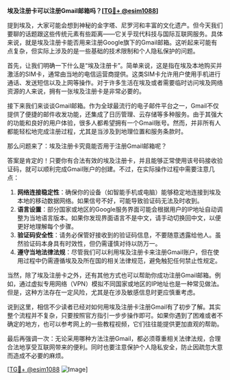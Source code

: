 **埃及注册卡可以注册Gmail邮箱吗？[[TG💪+ @esim1088](https://t.me/s/esim1088)]**

提到埃及，大家可能会想到神秘的金字塔、尼罗河和丰富的文化遗产。但今天我们要聊的话题跟这些传统元素有些距离——它关乎现代科技与国际互联网服务。具体来说，就是埃及注册卡能否用来注册Google旗下的Gmail邮箱。这听起来可能有点复杂，但实际上涉及的是一些基础的技术限制和个人隐私保护的问题。

首先，让我们明确一下什么是“埃及注册卡”。简单来说，这是指在埃及本地购买并激活的SIM卡，通常由当地的电信运营商提供。这类SIM卡允许用户使用手机进行通话、发送短信以及上网等操作。对于许多生活在埃及或者需要临时访问埃及网络资源的人来说，拥有一张埃及注册卡是非常必要的。

接下来我们来谈谈Gmail邮箱。作为全球最流行的电子邮件平台之一，Gmail不仅提供了便捷的邮件收发功能，还集成了日历管理、云存储等多种服务。由于其强大的功能和良好的用户体验，很多人都希望拥有一个Gmail账号。然而，并非所有人都能轻松地完成注册过程，尤其是当涉及到地理位置和服务条款时。

那么问题来了：埃及注册卡究竟能否用于注册Gmail邮箱呢？

答案是肯定的！只要你有合法有效的埃及注册卡，并且能够正常使用该号码接收验证码，就可以顺利完成Gmail账户的创建。不过，在实际操作过程中需要注意几点：

1. **网络连接稳定性**：确保你的设备（如智能手机或电脑）能够稳定地连接到埃及本地的移动数据网络。如果信号不好，可能导致验证码无法及时收到。
2. **语言设置**：部分国家或地区的Google服务界面可能会根据用户的IP地址自动调整为当地语言版本。如果你发现界面语言不是中文，请手动切换回中文，以便更好地理解每个步骤。
3. **验证码安全性**：请务必保管好接收到的验证码信息，不要随意透露给他人。虽然验证码本身具有时效性，但仍需谨慎对待以防万一。
4. **遵守当地法律法规**：尽管我们可以利用埃及注册卡来注册Gmail账户，但在使用过程中仍需遵循埃及及所在国的相关法律规范，避免触犯任何禁止性规定。

当然，除了埃及注册卡之外，还有其他方式也可以帮助你成功注册Gmail邮箱。例如，通过虚拟专用网络（VPN）模拟不同国家或地区的IP地址也是一种常见做法。但是，这种方法存在一定风险，尤其是在涉及敏感信息时更应慎重考虑。

说到这里，相信不少读者已经对如何用埃及注册卡注册Gmail有了初步了解。其实整个流程并不复杂，只要按照官方指引一步步操作即可。如果你遇到了困难或者不确定的地方，也可以参考网上的一些教程视频，它们往往能提供更加直观的帮助。

最后再强调一次：无论采用哪种方法注册Gmail，都必须尊重相关法律法规，合理合法地享受互联网带来的便利。同时也要注意保护个人隐私安全，防止因疏忽大意而造成不必要的麻烦。

[[TG💪+ @esim1088](https://t.me/s/esim1088) ![Image](https://i.postimg.cc/4NQfJmqS/Snipaste-2025-05-13-00-14-12.png)]